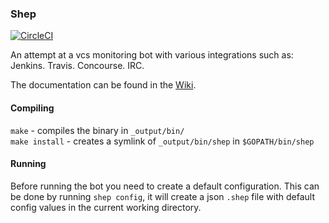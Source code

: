 ### Shep
[![CircleCI](https://circleci.com/gh/PI-Victor/shep/tree/master.svg?style=svg)](https://circleci.com/gh/PI-Victor/shep/tree/master)

An attempt at a vcs monitoring bot with various integrations such as: Jenkins.
Travis. Concourse. IRC.

The documentation can be found in the
[Wiki](https://github.com/PI-Victor/shep/wiki).

#### Compiling
`make` - compiles the binary in `_output/bin/`  
`make install` - creates a symlink of `_output/bin/shep` in `$GOPATH/bin/shep`  

#### Running

Before running the bot you need to create a default configuration. This can be
done by running `shep config`, it will create a json `.shep` file with
default config values in the current working directory.
